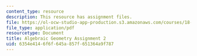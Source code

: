 ```yaml
---
content_type: resource
description: This resource has assignment files.
file: https://ol-ocw-studio-app-production.s3.amazonaws.com/courses/18-725-algebraic-geometry-fall-2015/6354e4146f6f645a857f651364a9f787_MIT18_725F15_hw2.pdf
file_type: application/pdf
resourcetype: Document
title: Algebraic Geometry Assignment 2
uid: 6354e414-6f6f-645a-857f-651364a9f787
---
```


